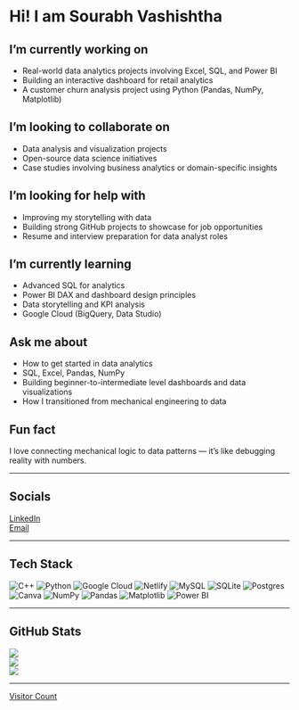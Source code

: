 # Hi! I am Sourabh Vashishtha

## I’m currently working on
- Real-world data analytics projects involving Excel, SQL, and Power BI  
- Building an interactive dashboard for retail analytics  
- A customer churn analysis project using Python (Pandas, NumPy, Matplotlib)

## I’m looking to collaborate on
- Data analysis and visualization projects  
- Open-source data science initiatives  
- Case studies involving business analytics or domain-specific insights

## I’m looking for help with
- Improving my storytelling with data  
- Building strong GitHub projects to showcase for job opportunities  
- Resume and interview preparation for data analyst roles

## I’m currently learning
- Advanced SQL for analytics  
- Power BI DAX and dashboard design principles  
- Data storytelling and KPI analysis  
- Google Cloud (BigQuery, Data Studio)

## Ask me about
- How to get started in data analytics  
- SQL, Excel, Pandas, NumPy  
- Building beginner-to-intermediate level dashboards and data visualizations  
- How I transitioned from mechanical engineering to data

## Fun fact
I love connecting mechanical logic to data patterns — it’s like debugging reality with numbers.

---

## Socials
[LinkedIn](https://linkedin.com/in/sourabhvashistha9015)  
[Email](mailto:sourabhvashistha14042@gmail.com)

---

## Tech Stack
![C++](https://img.shields.io/badge/c++-%2300599C.svg?style=for-the-badge&logo=c%2B%2B&logoColor=white)
![Python](https://img.shields.io/badge/python-3670A0?style=for-the-badge&logo=python&logoColor=ffdd54)
![Google Cloud](https://img.shields.io/badge/GoogleCloud-%234285F4.svg?style=for-the-badge&logo=google-cloud&logoColor=white)
![Netlify](https://img.shields.io/badge/netlify-%23000000.svg?style=for-the-badge&logo=netlify&logoColor=#00C7B7)
![MySQL](https://img.shields.io/badge/mysql-4479A1.svg?style=for-the-badge&logo=mysql&logoColor=white)
![SQLite](https://img.shields.io/badge/sqlite-%2307405e.svg?style=for-the-badge&logo=sqlite&logoColor=white)
![Postgres](https://img.shields.io/badge/postgres-%23316192.svg?style=for-the-badge&logo=postgresql&logoColor=white)
![Canva](https://img.shields.io/badge/Canva-%2300C4CC.svg?style=for-the-badge&logo=Canva&logoColor=white)
![NumPy](https://img.shields.io/badge/numpy-%23013243.svg?style=for-the-badge&logo=numpy&logoColor=white)
![Pandas](https://img.shields.io/badge/pandas-%23150458.svg?style=for-the-badge&logo=pandas&logoColor=white)
![Matplotlib](https://img.shields.io/badge/Matplotlib-%23ffffff.svg?style=for-the-badge&logo=Matplotlib&logoColor=black)
![Power BI](https://img.shields.io/badge/power_bi-F2C811?style=for-the-badge&logo=powerbi&logoColor=black)

---

## GitHub Stats

![](https://github-readme-stats.vercel.app/api?username=CosmicCoder142&theme=dark&hide_border=false&include_all_commits=false&count_private=false)  
![](https://nirzak-streak-stats.vercel.app/?user=CosmicCoder142&theme=dark&hide_border=false)  
![](https://github-readme-stats.vercel.app/api/top-langs/?username=CosmicCoder142&theme=dark&hide_border=false&include_all_commits=false&count_private=false&layout=compact)

---

[Visitor Count](https://visitcount.itsvg.in/api?id=CosmicCoder142&icon=0&color=0)

<!-- Proudly created with GPRM ( https://gprm.itsvg.in ) -->

